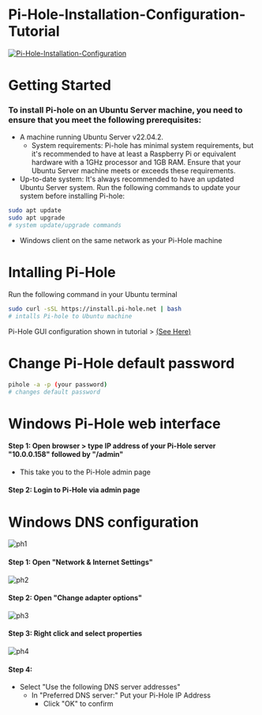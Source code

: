 # Pi-Hole-Installation-Configuration-Tutorial
[![Pi-Hole-Installation-Configuration](https://img.youtube.com/vi/n8cLpYRuNFA/maxresdefault.jpg)](https://www.youtube.com/watch?v=n8cLpYRuNFA)

# Getting Started


 ### To install Pi-hole on an Ubuntu Server machine, you need to ensure that you meet the following prerequisites: 
- A machine running Ubuntu Server v22.04.2.
  - System requirements: Pi-hole has minimal system requirements, but it's recommended to have at least a Raspberry Pi or equivalent hardware with a 1GHz processor and 1GB RAM. Ensure that your Ubuntu Server machine meets or exceeds these requirements.
- Up-to-date system: It's always recommended to have an updated Ubuntu Server system. Run the following commands to update your system before installing Pi-hole:
```sh
sudo apt update
sudo apt upgrade
# system update/upgrade commands
  ```
- Windows client on the same network as your Pi-Hole machine
# Intalling Pi-Hole

Run the following command in your Ubuntu terminal
```sh
sudo curl -sSL https://install.pi-hole.net | bash
# intalls Pi-hole to Ubuntu machine
```
Pi-Hole GUI configuration shown in tutorial > [(See Here)](https://www.youtube.com/watch?v=n8cLpYRuNFA?t=105)

# Change Pi-Hole default password

```sh
pihole -a -p (your password)
# changes default password
```
# Windows Pi-Hole web interface
#### Step 1: Open browser > type IP address of your Pi-Hole server "10.0.0.158" followed by "/admin"
- This take you to the Pi-Hole admin page
#### Step 2: Login to Pi-Hole via admin page
# Windows DNS configuration
![ph1](https://github.com/S-Hill256/Pi-Hole-Installation-Configuration/assets/138057919/dcf9206a-dc55-47e8-873e-3b19baf11903)

#### Step 1: Open "Network & Internet Settings"

![ph2](https://github.com/S-Hill256/Pi-Hole-Installation-Configuration/assets/138057919/b0d2a375-e952-47cc-93a7-3cfd2c8febd7)

#### Step 2:  Open "Change adapter options"

![ph3](https://github.com/S-Hill256/Pi-Hole-Installation-Configuration/assets/138057919/c4a1a868-aa0c-4fe2-a898-88fbe453a698)

#### Step 3:  Right click and select properties

![ph4](https://github.com/S-Hill256/Pi-Hole-Installation-Configuration/assets/138057919/3d2b13f5-9c72-45be-aa2c-fcd82a860a27)

#### Step 4:  
- Select "Use the following DNS server addresses"
  - In "Preferred DNS server:" Put your Pi-Hole IP Address
    - Click "OK" to confirm
